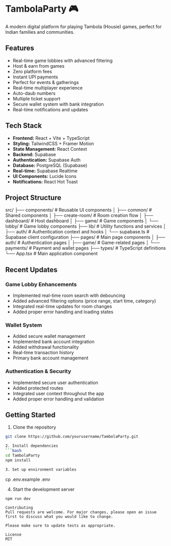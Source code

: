 # TambolaParty 🎮

A modern digital platform for playing Tambola (Housie) games, perfect for Indian families and communities.

## Features

- Real-time game lobbies with advanced filtering
- Host & earn from games
- Zero platform fees
- Instant UPI payments
- Perfect for events & gatherings
- Real-time multiplayer experience
- Auto-daub numbers
- Multiple ticket support
- Secure wallet system with bank integration
- Real-time notifications and updates

## Tech Stack

- **Frontend:** React + Vite + TypeScript
- **Styling:** TailwindCSS + Framer Motion
- **State Management:** React Context
- **Backend:** Supabase
- **Authentication:** Supabase Auth
- **Database:** PostgreSQL (Supabase)
- **Real-time:** Supabase Realtime
- **UI Components:** Lucide Icons
- **Notifications:** React Hot Toast

## Project Structure
src/ ├── components/ # Reusable UI components │ ├── common/ # Shared components │ ├── create-room/ # Room creation flow │ ├── dashboard/ # Host dashboard │ ├── game/ # Game components │ └── lobby/ # Game lobby components ├── lib/ # Utility functions and services │ ├── auth/ # Authentication context and hooks │ └── supabase.ts # Supabase client configuration ├── pages/ # Main page components │ ├── auth/ # Authentication pages │ ├── game/ # Game-related pages │ └── payments/ # Payment and wallet pages ├── types/ # TypeScript definitions └── App.tsx # Main application component


## Recent Updates

### Game Lobby Enhancements
- Implemented real-time room search with debouncing
- Added advanced filtering options (price range, start time, category)
- Integrated real-time updates for room changes
- Added proper error handling and loading states

### Wallet System
- Added secure wallet management
- Implemented bank account integration
- Added withdrawal functionality
- Real-time transaction history
- Primary bank account management

### Authentication & Security
- Implemented secure user authentication
- Added protected routes
- Integrated user context throughout the app
- Added proper error handling and validation

## Getting Started

1. Clone the repository
```bash
git clone https://github.com/yourusername/TambolaParty.git

2. Install dependencies
```bash
cd TambolaParty
npm install

3. Set up environment variables
```
cp .env.example .env

4. Start the development server
```
npm run dev

Contributing
Pull requests are welcome. For major changes, please open an issue first to discuss what you would like to change.

Please make sure to update tests as appropriate.

License
MIT

